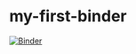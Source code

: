 # my-first-binder
[![Binder](https://mybinder.org/badge_logo.svg)](https://mybinder.org/v2/gh/rkfung/my-first-binder/HEAD)
